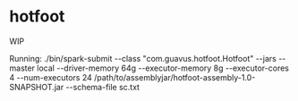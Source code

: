 # hotfoot
WIP

Running:
./bin/spark-submit --class "com.guavus.hotfoot.Hotfoot" --jars --master local --driver-memory 64g --executor-memory 8g --executor-cores 4 --num-executors 24 /path/to/assemblyjar/hotfoot-assembly-1.0-SNAPSHOT.jar --schema-file sc.txt
